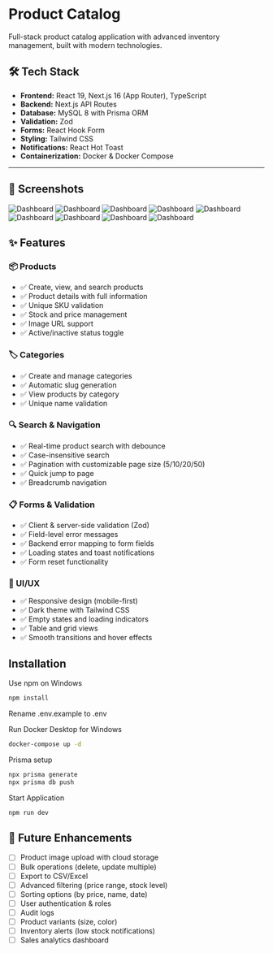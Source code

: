 # Product Catalog

Full-stack product catalog application with advanced inventory management, built with modern technologies.

## 🛠️ Tech Stack

- **Frontend:** React 19, Next.js 16 (App Router), TypeScript
- **Backend:** Next.js API Routes
- **Database:** MySQL 8 with Prisma ORM
- **Validation:** Zod
- **Forms:** React Hook Form
- **Styling:** Tailwind CSS
- **Notifications:** React Hot Toast
- **Containerization:** Docker & Docker Compose

---
## 📸 Screenshots

![Dashboard](./public/screen-shots/screen-1.png)
![Dashboard](./public/screen-shots/screen-2.png)
![Dashboard](./public/screen-shots/screen-3.png)
![Dashboard](./public/screen-shots/screen-4.png)
![Dashboard](./public/screen-shots/screen-5.png)
![Dashboard](./public/screen-shots/screen-6.png)
![Dashboard](./public/screen-shots/screen-7.png)
![Dashboard](./public/screen-shots/screen-8.png)
![Dashboard](./public/screen-shots/screen-9.png)

## ✨ Features

### 📦 Products
- ✅ Create, view, and search products
- ✅ Product details with full information
- ✅ Unique SKU validation
- ✅ Stock and price management
- ✅ Image URL support
- ✅ Active/inactive status toggle

### 🏷️ Categories
- ✅ Create and manage categories
- ✅ Automatic slug generation
- ✅ View products by category
- ✅ Unique name validation

### 🔍 Search & Navigation
- ✅ Real-time product search with debounce
- ✅ Case-insensitive search
- ✅ Pagination with customizable page size (5/10/20/50)
- ✅ Quick jump to page
- ✅ Breadcrumb navigation

### 📋 Forms & Validation
- ✅ Client & server-side validation (Zod)
- ✅ Field-level error messages
- ✅ Backend error mapping to form fields
- ✅ Loading states and toast notifications
- ✅ Form reset functionality

### 🎨 UI/UX
- ✅ Responsive design (mobile-first)
- ✅ Dark theme with Tailwind CSS
- ✅ Empty states and loading indicators
- ✅ Table and grid views
- ✅ Smooth transitions and hover effects

## Installation

Use npm on Windows

```bash
npm install
```

Rename .env.example to .env

Run Docker Desktop for Windows

```bash
docker-compose up -d
```

Prisma setup

```bash
npx prisma generate
npx prisma db push
```

Start Application

```bash
npm run dev
```

## 🚀 Future Enhancements

- [ ] Product image upload with cloud storage
- [ ] Bulk operations (delete, update multiple)
- [ ] Export to CSV/Excel
- [ ] Advanced filtering (price range, stock level)
- [ ] Sorting options (by price, name, date)
- [ ] User authentication & roles
- [ ] Audit logs
- [ ] Product variants (size, color)
- [ ] Inventory alerts (low stock notifications)
- [ ] Sales analytics dashboard